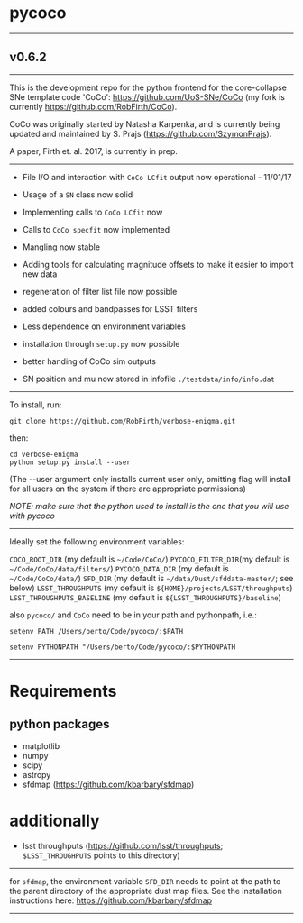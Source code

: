 # pycoco
___

## v0.6.2
___

This is the development repo for the python frontend for the core-collapse SNe template code 'CoCo':  https://github.com/UoS-SNe/CoCo
(my fork is currently https://github.com/RobFirth/CoCo).

CoCo was originally started by Natasha Karpenka, and is currently being updated and maintained by S. Prajs (https://github.com/SzymonPrajs).

A paper, Firth et. al. 2017, is currently in prep.
___


 * File I/O and interaction with `CoCo LCfit` output now operational - 11/01/17

 * Usage of a `SN` class now solid

 * Implementing calls to `CoCo LCfit` now

 * Calls to `CoCo specfit` now implemented

 * Mangling now stable

 * Adding tools for calculating magnitude offsets to make it easier to import new data

 * regeneration of filter list file now possible

 * added colours and bandpasses for LSST filters

 * Less dependence on environment variables

 * installation through `setup.py` now possible

 * better handing of CoCo sim outputs

 * SN position and mu now stored in infofile `./testdata/info/info.dat`
___


To install, run:

```
git clone https://github.com/RobFirth/verbose-enigma.git
```

then:

```
cd verbose-enigma
python setup.py install --user
```

(The --user argument only installs current user only, omitting flag will install for all users on the system if there are appropriate permissions)

_NOTE: make sure that the python used to install is the one that you will use with pycoco_
___

Ideally set the following environment variables:

`COCO_ROOT_DIR` (my default is `~/Code/CoCo/`)
`PYCOCO_FILTER_DIR`(my default is `~/Code/CoCo/data/filters/`)
`PYCOCO_DATA_DIR` (my default is `~/Code/CoCo/data/`)
`SFD_DIR` (my default is `~/data/Dust/sfddata-master/`; see below)
`LSST_THROUGHPUTS` (my default is `${HOME}/projects/LSST/throughputs`)
`LSST_THROUGHPUTS_BASELINE` (my default is `${LSST_THROUGHPUTS}/baseline`)

also `pycoco/` and `CoCo` need to be in your path and pythonpath, i.e.:

 ```
 setenv PATH /Users/berto/Code/pycoco/:$PATH

 setenv PYTHONPATH "/Users/berto/Code/pycoco/:$PYTHONPATH
 ```

___

# Requirements
## python packages

* matplotlib
* numpy
* scipy
* astropy
* sfdmap (https://github.com/kbarbary/sfdmap)

# additionally

* lsst throughputs (https://github.com/lsst/throughputs; `$LSST_THROUGHPUTS` points to this directory)
___


for `sfdmap`, the environment variable `SFD_DIR` needs to point at the path to the parent directory of the appropriate dust map files. See the installation instructions here: https://github.com/kbarbary/sfdmap
___  

